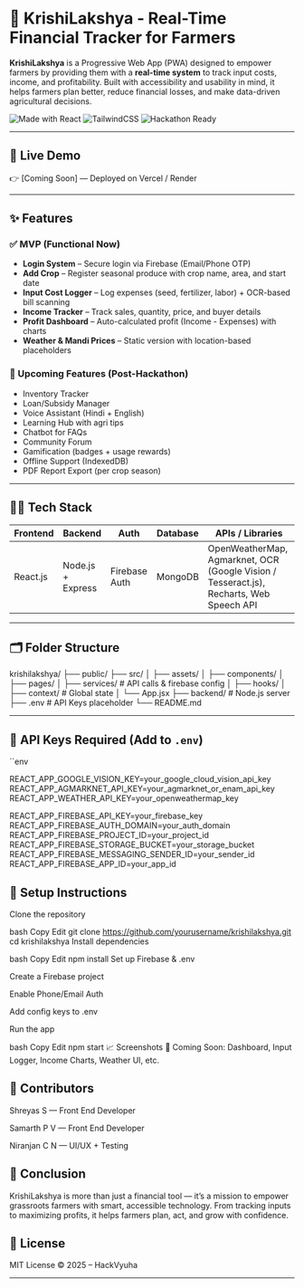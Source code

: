# 🌾 KrishiLakshya - Real-Time Financial Tracker for Farmers

**KrishiLakshya** is a Progressive Web App (PWA) designed to empower farmers by providing them with a **real-time system** to track input costs, income, and profitability. Built with accessibility and usability in mind, it helps farmers plan better, reduce financial losses, and make data-driven agricultural decisions.

![Made with React](https://img.shields.io/badge/Made%20with-React-blue?style=flat-square)
![TailwindCSS](https://img.shields.io/badge/Styled%20with-TailwindCSS-38b2ac?style=flat-square)
![Hackathon Ready](https://img.shields.io/badge/Hackathon%20Project-🚀-yellowgreen)

---

## 📱 Live Demo
👉 [Coming Soon] — Deployed on Vercel / Render

---

## ✨ Features

### ✅ MVP (Functional Now)
- **Login System** – Secure login via Firebase (Email/Phone OTP)
- **Add Crop** – Register seasonal produce with crop name, area, and start date
- **Input Cost Logger** – Log expenses (seed, fertilizer, labor) + OCR-based bill scanning
- **Income Tracker** – Track sales, quantity, price, and buyer details
- **Profit Dashboard** – Auto-calculated profit (Income - Expenses) with charts
- **Weather & Mandi Prices** – Static version with location-based placeholders

### 🔄 Upcoming Features (Post-Hackathon)
- Inventory Tracker  
- Loan/Subsidy Manager  
- Voice Assistant (Hindi + English)  
- Learning Hub with agri tips  
- Chatbot for FAQs  
- Community Forum  
- Gamification (badges + usage rewards)  
- Offline Support (IndexedDB)  
- PDF Report Export (per crop season)

---

## 🧑‍💻 Tech Stack

| Frontend   | Backend        | Auth          | Database | APIs / Libraries                    |
|------------|----------------|---------------|----------|-------------------------------------|
| React.js   | Node.js + Express | Firebase Auth | MongoDB  | OpenWeatherMap, Agmarknet, OCR (Google Vision / Tesseract.js), Recharts, Web Speech API |

---

## 🗂️ Folder Structure

krishilakshya/ ├── public/ ├── src/ │ ├── assets/ │ ├── components/ │ ├── pages/ │ ├── services/ # API calls & firebase config │ ├── hooks/ │ ├── context/ # Global state │ └── App.jsx ├── backend/ # Node.js server ├── .env # API Keys placeholder └── README.md


---

## 🔐 API Keys Required (Add to `.env`)

``env

REACT_APP_GOOGLE_VISION_KEY=your_google_cloud_vision_api_key
REACT_APP_AGMARKNET_API_KEY=your_agmarknet_or_enam_api_key
REACT_APP_WEATHER_API_KEY=your_openweathermap_key

REACT_APP_FIREBASE_API_KEY=your_firebase_key
REACT_APP_FIREBASE_AUTH_DOMAIN=your_auth_domain
REACT_APP_FIREBASE_PROJECT_ID=your_project_id
REACT_APP_FIREBASE_STORAGE_BUCKET=your_storage_bucket
REACT_APP_FIREBASE_MESSAGING_SENDER_ID=your_sender_id
REACT_APP_FIREBASE_APP_ID=your_app_id


## 🧪 Setup Instructions
Clone the repository

bash
Copy
Edit
git clone https://github.com/yourusername/krishilakshya.git
cd krishilakshya
Install dependencies

bash
Copy
Edit
npm install
Set up Firebase & .env

Create a Firebase project

Enable Phone/Email Auth

Add config keys to .env

Run the app

bash
Copy
Edit
npm start
📈 Screenshots
📸 Coming Soon: Dashboard, Input Logger, Income Charts, Weather UI, etc.

## 🤝 Contributors
Shreyas S — Front End Developer

Samarth P V — Front End Developer

Niranjan C N — UI/UX + Testing

## 🏁 Conclusion
KrishiLakshya is more than just a financial tool — it’s a mission to empower grassroots farmers with smart, accessible technology. From tracking inputs to maximizing profits, it helps farmers plan, act, and grow with confidence.

## 📜 License
MIT License © 2025 – HackVyuha

---



